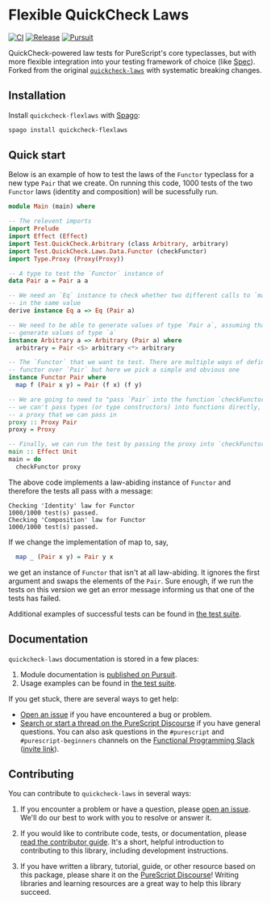 # Flexible QuickCheck Laws

[![CI](https://github.com/UnrelatedString/purescript-quickcheck-flexlaws/workflows/CI/badge.svg?branch=main)](https://github.com/UnrelatedString/purescript-quickcheck-flexlaws/actions?query=workflow%3ACI+branch%3Amain)
[![Release](https://img.shields.io/github/release/UnrelatedString/purescript-quickcheck-flexlaws.svg)](https://github.com/UnrelatedString/purescript-quickcheck-flexlaws/releases)
[![Pursuit](https://pursuit.purescript.org/packages/purescript-quickcheck-flexlaws/badge)](https://pursuit.purescript.org/packages/purescript-quickcheck-flexlaws)

QuickCheck-powered law tests for PureScript's core typeclasses, but with more flexible integration into your testing framework of choice (like [Spec](https://pursuit.purescript.org/packages/purescript-spec/8.1.1)). Forked from the original [`quickcheck-laws`](https://github.com/purescript-contrib/purescript-quickcheck-laws) with systematic breaking changes.

## Installation

Install `quickcheck-flexlaws` with [Spago](https://github.com/purescript/spago):

```sh
spago install quickcheck-flexlaws
```

## Quick start

Below is an example of how to test the laws of the `Functor` typeclass for a new
type `Pair` that we create. On running this code, 1000 tests of the two
`Functor` laws (identity and composition) will be sucessfully run.

```purs
module Main (main) where

-- The relevent imports
import Prelude
import Effect (Effect)
import Test.QuickCheck.Arbitrary (class Arbitrary, arbitrary)
import Test.QuickCheck.Laws.Data.Functor (checkFunctor)
import Type.Proxy (Proxy(Proxy))

-- A type to test the `Functor` instance of
data Pair a = Pair a a

-- We need an `Eq` instance to check whether two different calls to `map` result
-- in the same value
derive instance Eq a => Eq (Pair a)

-- We need to be able to generate values of type `Pair a`, assuming that we can
-- generate values of type `a`
instance Arbitrary a => Arbitrary (Pair a) where
  arbitrary = Pair <$> arbitrary <*> arbitrary

-- The `Functor` that we want to test. There are multiple ways of defining a
-- functor over `Pair` but here we pick a simple and obvious one
instance Functor Pair where
  map f (Pair x y) = Pair (f x) (f y)

-- We are going to need to "pass `Pair` into the function `checkFunctor`". Since
-- we can't pass types (or type constructors) into functions directly, we create
-- a proxy that we can pass in
proxy :: Proxy Pair
proxy = Proxy

-- Finally, we can run the test by passing the proxy into `checkFunctor`
main :: Effect Unit
main = do
  checkFunctor proxy
```

The above code implements a law-abiding instance of `Functor` and therefore the
tests all pass with a message:

```text
Checking 'Identity' law for Functor
1000/1000 test(s) passed.
Checking 'Composition' law for Functor
1000/1000 test(s) passed.
```

If we change the implementation of map to, say,

```purs
  map _ (Pair x y) = Pair y x
```

we get an instance of `Functor` that isn't at all law-abiding. It ignores the
first argument and swaps the elements of the `Pair`. Sure enough, if we run the
tests on this version we get an error message informing us that one of the tests
has failed.

Additional examples of successful tests can be found in
[the test suite](./test).

## Documentation

`quickcheck-laws` documentation is stored in a few places:

1. Module documentation is [published on Pursuit](https://pursuit.purescript.org/packages/purescript-quickcheck-laws).
2. Usage examples can be found in [the test suite](./test).

If you get stuck, there are several ways to get help:

- [Open an issue](https://github.com/purescript-contrib/purescript-quickcheck-laws/issues) if you have encountered a bug or problem.
- [Search or start a thread on the PureScript Discourse](https://discourse.purescript.org) if you have general questions. You can also ask questions in the `#purescript` and `#purescript-beginners` channels on the [Functional Programming Slack](https://functionalprogramming.slack.com) ([invite link](https://fpchat-invite.herokuapp.com/)).

## Contributing

You can contribute to `quickcheck-laws` in several ways:

1. If you encounter a problem or have a question, please [open an issue](https://github.com/purescript-contrib/purescript-quickcheck-laws/issues). We'll do our best to work with you to resolve or answer it.

2. If you would like to contribute code, tests, or documentation, please [read the contributor guide](./CONTRIBUTING.md). It's a short, helpful introduction to contributing to this library, including development instructions.

3. If you have written a library, tutorial, guide, or other resource based on this package, please share it on the [PureScript Discourse](https://discourse.purescript.org)! Writing libraries and learning resources are a great way to help this library succeed.
